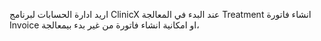   اريد ادارة الحسابات لبرنامج ClinicX عند البدء في المعالجة Treatment انشاء فاتورة Invoice او امكانية انشاء فاتورة من غير بدء بيمعالجة، 
